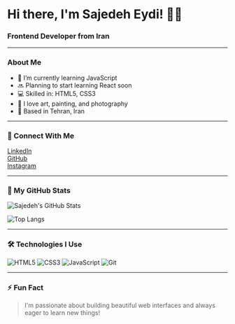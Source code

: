 # Hi there, I'm Sajedeh Eydi! 👩‍💻  
### Frontend Developer from Iran

---

### About Me
- 🌱 I’m currently learning JavaScript  
- 🔜 Planning to start learning React soon  
- 💻 Skilled in: HTML5, CSS3  
- 🎨 I love art, painting, and photography  
- 📍 Based in Tehran, Iran  

---

### 🔗 Connect With Me
[LinkedIn](https://www.linkedin.com/in/sajede-eydi-goltappehei-418ba8222)  
[GitHub](https://github.com/SajedehEydi)  
[Instagram](https://www.instagram.com/saji.ad.web)

---

### 📌 My GitHub Stats

![Sajedeh's GitHub Stats](https://github-readme-stats.vercel.app/api?username=SajedehEydi&show_icons=true&theme=radical)

![Top Langs](https://github-readme-stats.vercel.app/api/top-langs/?username=SajedehEydi&layout=compact&theme=radical)

---

### 🛠️ Technologies I Use

![HTML5](https://img.shields.io/badge/-HTML5-E34F26?style=flat&logo=html5&logoColor=white)
![CSS3](https://img.shields.io/badge/-CSS3-1572B6?style=flat&logo=css3&logoColor=white)
![JavaScript](https://img.shields.io/badge/-JavaScript-F7DF1E?style=flat&logo=javascript&logoColor=black)
![Git](https://img.shields.io/badge/-Git-F05032?style=flat&logo=git&logoColor=white)

---

### ⚡ Fun Fact
> I'm passionate about building beautiful web interfaces and always eager to learn new things!